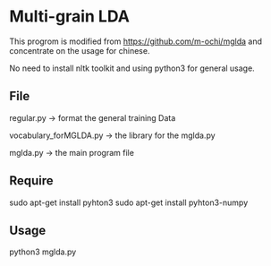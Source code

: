 Multi-grain LDA
=========

This progrom is modified from https://github.com/m-ochi/mglda and concentrate on the usage for chinese.

No need to install nltk toolkit and using python3 for general usage.

File
------
regular.py -> format the general training Data

vocabulary\_forMGLDA.py -> the library for the mglda.py

mglda.py -> the main program file

Require
--------
sudo apt-get install pyhton3
sudo apt-get install pyhton3-numpy

Usage
-------
python3 mglda.py
